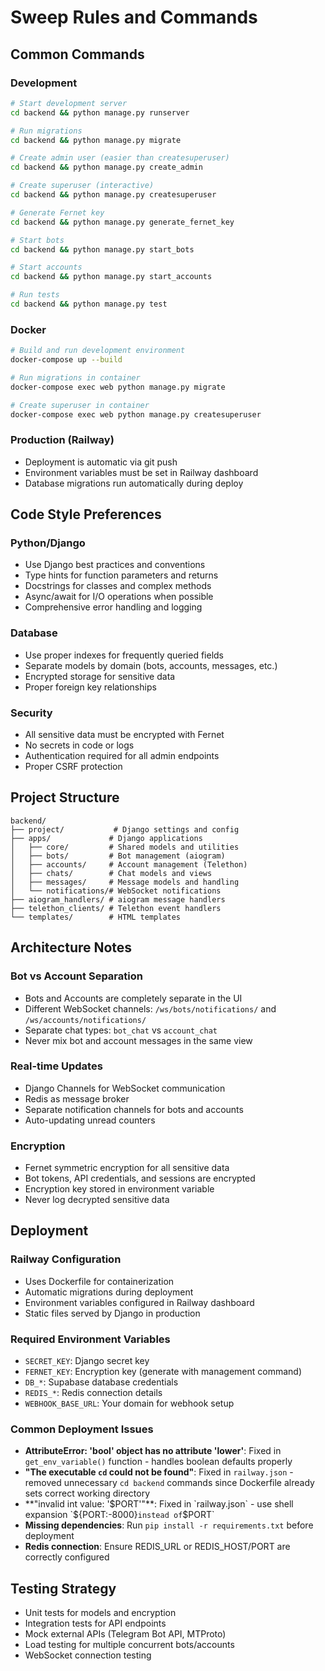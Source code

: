 # Sweep Rules and Commands

## Common Commands

### Development
```bash
# Start development server
cd backend && python manage.py runserver

# Run migrations
cd backend && python manage.py migrate

# Create admin user (easier than createsuperuser)
cd backend && python manage.py create_admin

# Create superuser (interactive)
cd backend && python manage.py createsuperuser

# Generate Fernet key
cd backend && python manage.py generate_fernet_key

# Start bots
cd backend && python manage.py start_bots

# Start accounts
cd backend && python manage.py start_accounts

# Run tests
cd backend && python manage.py test
```

### Docker
```bash
# Build and run development environment
docker-compose up --build

# Run migrations in container
docker-compose exec web python manage.py migrate

# Create superuser in container
docker-compose exec web python manage.py createsuperuser
```

### Production (Railway)
- Deployment is automatic via git push
- Environment variables must be set in Railway dashboard
- Database migrations run automatically during deploy

## Code Style Preferences

### Python/Django
- Use Django best practices and conventions
- Type hints for function parameters and returns
- Docstrings for classes and complex methods
- Async/await for I/O operations when possible
- Comprehensive error handling and logging

### Database
- Use proper indexes for frequently queried fields
- Separate models by domain (bots, accounts, messages, etc.)
- Encrypted storage for sensitive data
- Proper foreign key relationships

### Security
- All sensitive data must be encrypted with Fernet
- No secrets in code or logs
- Authentication required for all admin endpoints
- Proper CSRF protection

## Project Structure

```
backend/
├── project/           # Django settings and config
├── apps/             # Django applications
│   ├── core/         # Shared models and utilities
│   ├── bots/         # Bot management (aiogram)
│   ├── accounts/     # Account management (Telethon)
│   ├── chats/        # Chat models and views
│   ├── messages/     # Message models and handling
│   └── notifications/# WebSocket notifications
├── aiogram_handlers/ # aiogram message handlers
├── telethon_clients/ # Telethon event handlers
└── templates/        # HTML templates
```

## Architecture Notes

### Bot vs Account Separation
- Bots and Accounts are completely separate in the UI
- Different WebSocket channels: `/ws/bots/notifications/` and `/ws/accounts/notifications/`
- Separate chat types: `bot_chat` vs `account_chat`
- Never mix bot and account messages in the same view

### Real-time Updates
- Django Channels for WebSocket communication
- Redis as message broker
- Separate notification channels for bots and accounts
- Auto-updating unread counters

### Encryption
- Fernet symmetric encryption for all sensitive data
- Bot tokens, API credentials, and sessions are encrypted
- Encryption key stored in environment variable
- Never log decrypted sensitive data

## Deployment

### Railway Configuration
- Uses Dockerfile for containerization  
- Automatic migrations during deployment
- Environment variables configured in Railway dashboard
- Static files served by Django in production

### Required Environment Variables
- `SECRET_KEY`: Django secret key
- `FERNET_KEY`: Encryption key (generate with management command)
- `DB_*`: Supabase database credentials
- `REDIS_*`: Redis connection details
- `WEBHOOK_BASE_URL`: Your domain for webhook setup

### Common Deployment Issues
- **AttributeError: 'bool' object has no attribute 'lower'**: Fixed in `get_env_variable()` function - handles boolean defaults properly
- **"The executable `cd` could not be found"**: Fixed in `railway.json` - removed unnecessary `cd backend` commands since Dockerfile already sets correct working directory
- **"invalid int value: '$PORT'"**: Fixed in `railway.json` - use shell expansion `${PORT:-8000}` instead of `$PORT`
- **Missing dependencies**: Run `pip install -r requirements.txt` before deployment
- **Redis connection**: Ensure REDIS_URL or REDIS_HOST/PORT are correctly configured

## Testing Strategy

- Unit tests for models and encryption
- Integration tests for API endpoints
- Mock external APIs (Telegram Bot API, MTProto)
- Load testing for multiple concurrent bots/accounts
- WebSocket connection testing